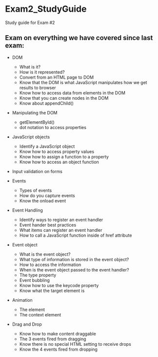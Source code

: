 # Exam2_StudyGuide
Study guide for Exam #2

## Exam on everything we have covered since last exam:
* DOM
  * What is it?
  * How is it represented?
  * Convert from an HTML page to DOM
  * Know that the DOM is what JavaScript manipulates how we get results to browser
  * Know how to access data from elements in the DOM
  * Know that you can create nodes in the DOM
  * Know about appendChild()

* Manipulating the DOM
  * getElementById()
  * dot notation to access properties
* JavaScript objects
  * Identify a JavaScript object
  * Know how to access property values
  * Know how to assign a function to a property
  * Know how to access an object function
* Input validation on forms
* Events
  * Types of events
  * How do you capture events
  * Know the onload event
* Event Handling
  * Identify ways to register an event handler
  * Event hander best practices
  * What items can register an event handler
  * How to call a JavaScript function inside of href attribute
* Event object
  * What is the event object?
  * What type of information is stored in the event object?
  * How to access the information
  * When is the event object passed to the event handler?
  * The type property
  * Event bubbling
  * Know how to use the keycode property
  * Know what the target element is
* Animation
  * The <canvas> element
  * The context element
* Drag and Drop
  * Know how to make content draggable
  * The 3 events fired from dragging
  * Know there is no special HTML setting to receive drops
  * Know the 4 events fired from dropping
